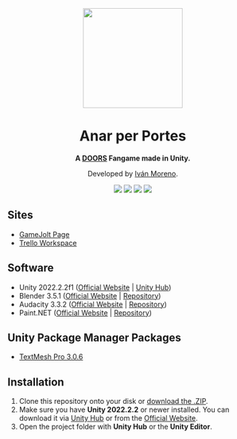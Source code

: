 <div align="center">
  <img src="https://i.imgur.com/HY1WewV.png" height="200">
  <h1>Anar per Portes</h1>
  <p><b>A <a href="https://www.roblox.com/games/6516141723">DOORS</a> Fangame made in Unity.</b></p>
  <p>Developed by <a href="https://github.com/ivan-moreno">Iván Moreno</a>.</p>
  <img src="https://img.shields.io/github/license/ivan-moreno/anar-per-portes?style=for-the-badge">
  <img src="https://img.shields.io/github/v/release/ivan-moreno/anar-per-portes?style=for-the-badge">
  <img src="https://img.shields.io/github/last-commit/ivan-moreno/anar-per-portes?style=for-the-badge">
  <img src="https://img.shields.io/github/repo-size/ivan-moreno/anar-per-portes?style=for-the-badge">
</div>

## Sites
- [GameJolt Page](https://gamejolt.com/games/anar-per-portes/808486)
- [Trello Workspace](https://trello.com/b/hdLkFLRv)

## Software
- Unity 2022.2.2f1 ([Official Website](https://unity.com/releases/editor/whats-new/2022.2.1) | [Unity Hub](https://unity.com/unity-hub))
- Blender 3.5.1 ([Official Website](https://www.blender.org/download/releases/3-5) | [Repository](https://github.com/blender/blender/releases/tag/v3.5.1))
- Audacity 3.3.2 ([Official Website](https://www.audacityteam.org/download) | [Repository](https://github.com/audacity/audacity/releases/tag/Audacity-3.3.2))
- Paint.NET ([Official Website](https://getpaint.net/download.html) | [Repository](https://github.com/paintdotnet/release/releases/tag/v5.0.3))

## Unity Package Manager Packages
- [TextMesh Pro 3.0.6](https://docs.unity3d.com/Packages/com.unity.textmeshpro@3.0/manual/index.html)

## Installation
1. Clone this repository onto your disk or [download the .ZIP](https://github.com/ivan-moreno/anar-per-portes/archive/refs/heads/main.zip).
2. Make sure you have **Unity 2022.2.2** or newer installed. You can download it via [Unity Hub](https://unity.com/unity-hub) or from the [Official Website](https://unity.com/releases/editor/whats-new/2022.2.2).
3. Open the project folder with **Unity Hub** or the **Unity Editor**.
